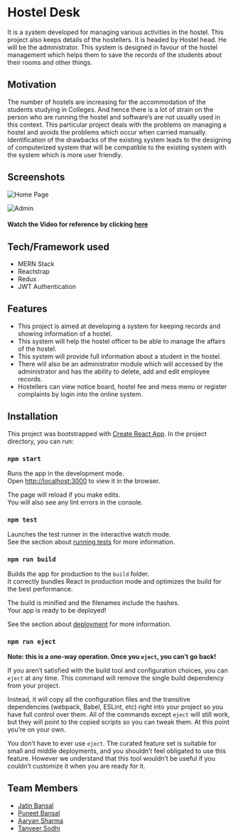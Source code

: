 # Hostel Desk

It is a system developed for managing various activities in the hostel. This project also keeps details of the hostellers. It is headed by Hostel head. He will be the administrator. This system is designed in favour of the hostel management which helps them to save the records of the students about their rooms and other things.

## Motivation

The number of hostels are increasing for the accommodation of the students studying in Colleges. And hence there is a lot of strain on the person who are running the hostel and software’s are not usually used in this context. This particular project deals with the problems on managing a hostel and avoids the problems which occur when carried manually. Identification of the drawbacks of the existing system leads to the designing of computerized system that will be compatible to the existing system with the system which is more user friendly.

## Screenshots

![Home Page](https://github.com/bansaljatin05/Hostel-Management/blob/master/public/assets/home_page.png)

![Admin](https://github.com/bansaljatin05/Hostel-Management/blob/master/public/assets/admin.png)


#### Watch the Video for reference by clicking [here](https://drive.google.com/file/d/11zBc0fQSxPZX0lr9nEDH1M7aGh7w1IYq/view?usp=sharing)

## Tech/Framework used

- MERN Stack
- Reactstrap
- Redux
- JWT Authentication


## Features

- This project is aimed at developing a system for keeping records and showing information of a hostel.
- This system will help the hostel officer to be able to manage the affairs of the hostel.
- This system will provide full information about a student in the hostel.
- There will also be an administrator module which will accessed by the administrator and has the ability to delete, add and edit employee records.
- Hostellers can view notice board, hostel fee and mess menu or register complaints by login into the online system.


## Installation

This project was bootstrapped with [Create React App](https://github.com/facebook/create-react-app).
In the project directory, you can run:

### `npm start`

Runs the app in the development mode.<br />
Open [http://localhost:3000](http://localhost:3000) to view it in the browser.

The page will reload if you make edits.<br />
You will also see any lint errors in the console.

### `npm test`

Launches the test runner in the interactive watch mode.<br />
See the section about [running tests](https://facebook.github.io/create-react-app/docs/running-tests) for more information.

### `npm run build`

Builds the app for production to the `build` folder.<br />
It correctly bundles React in production mode and optimizes the build for the best performance.

The build is minified and the filenames include the hashes.<br />
Your app is ready to be deployed!

See the section about [deployment](https://facebook.github.io/create-react-app/docs/deployment) for more information.

### `npm run eject`

**Note: this is a one-way operation. Once you `eject`, you can’t go back!**

If you aren’t satisfied with the build tool and configuration choices, you can `eject` at any time. This command will remove the single build dependency from your project.

Instead, it will copy all the configuration files and the transitive dependencies (webpack, Babel, ESLint, etc) right into your project so you have full control over them. All of the commands except `eject` will still work, but they will point to the copied scripts so you can tweak them. At this point you’re on your own.

You don’t have to ever use `eject`. The curated feature set is suitable for small and middle deployments, and you shouldn’t feel obligated to use this feature. However we understand that this tool wouldn’t be useful if you couldn’t customize it when you are ready for it.
 

## Team Members

- [Jatin Bansal](https://github.com/bansaljatin05)
- [Puneet Bansal](https://github.com/bansalpuneet15)
- [Aaryan Sharma](https://github.com/Aaryan8751)
- [Tanveer Sodhi](https://github.com/TanveerSodhi)



